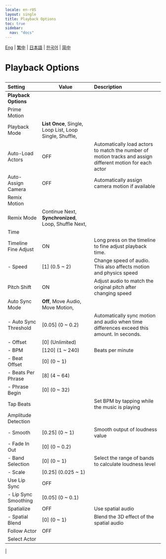 ```yaml
---
locale: en-rUS
layout: single
title: Playback Options
toc: true
sidebar:
  nav: "docs"
---
```

[Eng](/dancexr/menu/2025.4/motion/motion_loader) | [繁中](/tw/dancexr/menu/2025.4/motion/motion_loader) | [日本語](/jp/dancexr/menu/2025.4/motion/motion_loader) | [한국어](/kr/dancexr/menu/2025.4/motion/motion_loader) | [简中](/zh/dancexr/menu/2025.4/motion/motion_loader)

# Playback Options

## 

| Setting | Value | Description |
| :--- | --- | :--- |
|**Playback Options** | | 
| Prime Motion || 
| Playback Mode |  **List Once**,  Single,  Loop List,  Loop Single,  Shuffle,  |  |
| Auto-Load Actors | OFF | Automatically load actors to match the number of motion tracks and assign different motion for each actor
| Auto-Assign Camera | OFF | Automatically assign camera motion if available
| Remix Motion || 
| Remix Mode |  Continue Next,  **Synchronized**,  Loop,  Shuffle Next,  |  |
| Time || 
| Timeline Fine Adjust | ON | Long press on the timeline to fine adjust playback time.
|- Speed | [1] (0.5 ~ 2) | Change speed of audio. This also affects motion and physics speed
| Pitch Shift | ON | Adjust audio to match the original pitch after changing speed
| Auto Sync Mode |  **Off**,  Move Audio,  Move Motion,  |  |
|- Auto Sync Threshold | [0.05] (0 ~ 0.2) | Automatically sync motion and audio when time differences exceed this amount. In seconds.
|- Offset | [0] (Unlimited) | 
|- BPM | [120] (1 ~ 240) | Beats per minute
|- Beat Offset | [0] (0 ~ 1) | 
|- Beats Per Phrase | [8] (4 ~ 64) | 
|- Phrase Begin | [0] (0 ~ 32) | 
| Tap Beats || Set BPM by tapping while the music is playing
| Amplitude Detection || 
|- Smooth | [0.25] (0 ~ 1) | Smooth output of loudness value
|- Fade In Out | [0] (0 ~ 0.2) | 
|- Band Selection | [0] (0 ~ 1) | Select the range of bands to calculate loudness level
|- Scale | [0.25] (0.025 ~ 1) | 
| Use Lip Sync | OFF | 
|- Lip Sync Smoothing | [0.05] (0 ~ 0.1) | 
| Spatialize | OFF | Use spatial audio
|- Spatial Blend | [0] (0 ~ 1) | Blend the 3D effect of the spatial audio
| Follow Actor | OFF | 
| Select Actor |  |  |
|
